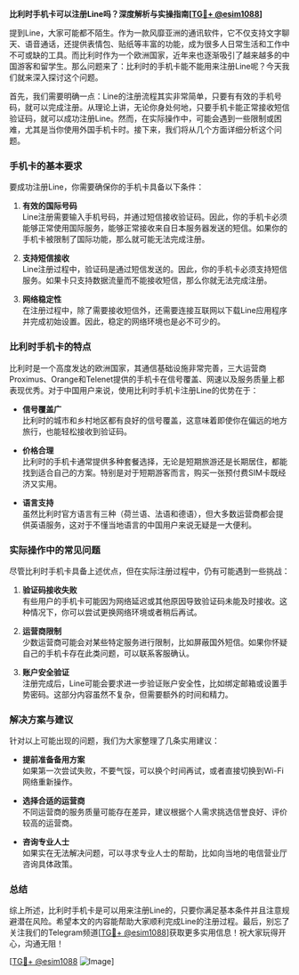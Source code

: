 **比利时手机卡可以注册Line吗？深度解析与实操指南[[TG💪+ @esim1088](https://t.me/s/esim1088)]**

提到Line，大家可能都不陌生。作为一款风靡亚洲的通讯软件，它不仅支持文字聊天、语音通话，还提供表情包、贴纸等丰富的功能，成为很多人日常生活和工作中不可或缺的工具。而比利时作为一个欧洲国家，近年来也逐渐吸引了越来越多的中国游客和留学生。那么问题来了：比利时的手机卡能不能用来注册Line呢？今天我们就来深入探讨这个问题。

首先，我们需要明确一点：Line的注册流程其实非常简单，只要有有效的手机号码，就可以完成注册。从理论上讲，无论你身处何地，只要手机卡能正常接收短信验证码，就可以成功注册Line。然而，在实际操作中，可能会遇到一些限制或困难，尤其是当你使用外国手机卡时。接下来，我们将从几个方面详细分析这个问题。

### 手机卡的基本要求

要成功注册Line，你需要确保你的手机卡具备以下条件：

1. **有效的国际号码**  
   Line注册需要输入手机号码，并通过短信接收验证码。因此，你的手机卡必须能够正常使用国际服务，能够正常接收来自日本服务器发送的短信。如果你的手机卡被限制了国际功能，那么就可能无法完成注册。

2. **支持短信接收**  
   Line注册过程中，验证码是通过短信发送的。因此，你的手机卡必须支持短信服务。如果卡只支持数据流量而不能接收短信，那么你就无法完成注册。

3. **网络稳定性**  
   在注册过程中，除了需要接收短信外，还需要连接互联网以下载Line应用程序并完成初始设置。因此，稳定的网络环境也是必不可少的。

### 比利时手机卡的特点

比利时是一个高度发达的欧洲国家，其通信基础设施非常完善，三大运营商Proximus、Orange和Telenet提供的手机卡在信号覆盖、网速以及服务质量上都表现优秀。对于中国用户来说，使用比利时手机卡注册Line的优势在于：

- **信号覆盖广**  
  比利时的城市和乡村地区都有良好的信号覆盖，这意味着即使你在偏远的地方旅行，也能轻松接收到验证码。
  
- **价格合理**  
  比利时的手机卡通常提供多种套餐选择，无论是短期旅游还是长期居住，都能找到适合自己的方案。特别是对于短期游客而言，购买一张预付费SIM卡既经济又实用。

- **语言支持**  
  虽然比利时官方语言有三种（荷兰语、法语和德语），但大多数运营商都会提供英语服务，这对于不懂当地语言的中国用户来说无疑是一大便利。

### 实际操作中的常见问题

尽管比利时手机卡具备上述优点，但在实际注册过程中，仍有可能遇到一些挑战：

1. **验证码接收失败**  
   有些用户的手机卡可能因为网络延迟或其他原因导致验证码未能及时接收。这种情况下，你可以尝试更换网络环境或者稍后再试。

2. **运营商限制**  
   少数运营商可能会对某些特定服务进行限制，比如屏蔽国外短信。如果你怀疑自己的手机卡存在此类问题，可以联系客服确认。

3. **账户安全验证**  
   注册完成后，Line可能会要求进一步验证账户安全性，比如绑定邮箱或设置手势密码。这部分内容虽然不复杂，但需要额外的时间和精力。

### 解决方案与建议

针对以上可能出现的问题，我们为大家整理了几条实用建议：

- **提前准备备用方案**  
  如果第一次尝试失败，不要气馁，可以换个时间再试，或者直接切换到Wi-Fi网络重新操作。

- **选择合适的运营商**  
  不同运营商的服务质量可能存在差异，建议根据个人需求挑选信誉良好、评价较高的运营商。

- **咨询专业人士**  
  如果实在无法解决问题，可以寻求专业人士的帮助，比如向当地的电信营业厅咨询具体政策。

### 总结

综上所述，比利时手机卡是可以用来注册Line的，只要你满足基本条件并且注意规避潜在风险。希望本文的内容能帮助大家顺利完成Line的注册过程。最后，别忘了关注我们的Telegram频道[[TG💪+ @esim1088](https://t.me/s/esim1088)]获取更多实用信息！祝大家玩得开心，沟通无阻！

[[TG💪+ @esim1088](https://t.me/s/esim1088) ![Image](https://i.postimg.cc/4NQfJmqS/Snipaste-2025-05-13-00-14-12.png)]